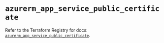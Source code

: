 # `azurerm_app_service_public_certificate`

Refer to the Terraform Registry for docs: [`azurerm_app_service_public_certificate`](https://registry.terraform.io/providers/hashicorp/azurerm/4.31.0/docs/resources/app_service_public_certificate).
